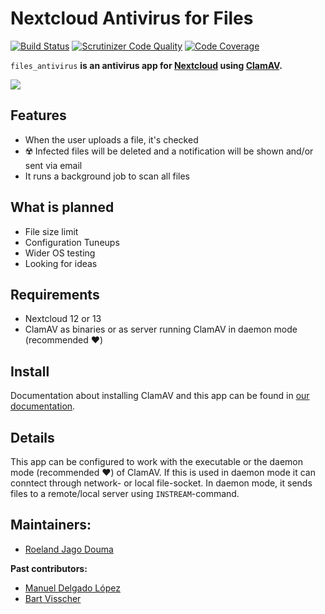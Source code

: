 # Nextcloud Antivirus for Files
[![Build Status](https://travis-ci.org/nextcloud/files_antivirus.svg?branch=master)](https://travis-ci.org/nextcloud/files_antivirus/branches)
[![Scrutinizer Code Quality](https://scrutinizer-ci.com/g/nextcloud/files_antivirus/badges/quality-score.png?b=master)](https://scrutinizer-ci.com/g/nextcloud/files_antivirus/?branch=master)
[![Code Coverage](https://scrutinizer-ci.com/g/nextcloud/files_antivirus/badges/coverage.png?b=master)](https://scrutinizer-ci.com/g/nextcloud/files_antivirus/?branch=master)

`files_antivirus` **is an antivirus app for [Nextcloud](https://nextcloud.com/) using [ClamAV](http://www.clamav.net).**

![](https://raw.githubusercontent.com/nextcloud/files_antivirus/readme-info-xml-polishing/screenshots/1.png)

## Features

* When the user uploads a file, it's checked
* ☢️ Infected files will be deleted and a notification will be shown and/or sent via email 
* It runs a background job to scan all files

## What is planned

* File size limit
* Configuration Tuneups
* Wider OS testing
* Looking for ideas

## Requirements

* Nextcloud 12 or 13
* ClamAV as binaries or as server running ClamAV in daemon mode (recommended ❤️)

## Install

Documentation about installing ClamAV and this app can be found in [our documentation](https://docs.nextcloud.com/server/13/admin_manual/configuration_server/antivirus_configuration.html).

## Details

This app can be configured to work with the executable or the daemon mode (recommended ❤️) of ClamAV. If this is used in daemon mode it can conntect through network- or local file-socket. In daemon mode, it sends files to a remote/local server using `INSTREAM`-command.

## Maintainers:

- [Roeland Jago Douma](https://github.com/rullzer)

**Past contributors:**

- [Manuel Delgado López](https://github.com/valarauco/)
- [Bart Visscher](https://github.com/bartv2/)
